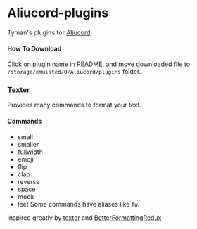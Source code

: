 # Aliucord-plugins

Tyman's plugins for [Aliucord](https://github.com/Aliucord)

#### How To Download
Click on plugin name in README, and move downloaded file to `/storage/emulated/0/Aliucord/plugins` folder.

### [Texter](https://github.com/TymanWasTaken/aliucord-plugins/raw/builds/Texter.zip)
Provides many commands to format your text.

#### Commands
- small
- smaller
- fullwidth
- emoji
- flip
- clap
- reverse
- space
- mock
- leet
Some commands have aliases like `fw`.
  
Inspired greatly by [texter](https://github.com/SkyBlockDev/texter) and [BetterFormattingRedux](https://github.com/rauenzi/BetterDiscordAddons/tree/master/Plugins/BetterFormattingRedux)